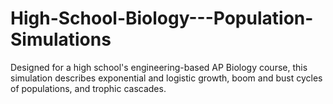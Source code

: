 # High-School-Biology---Population-Simulations
Designed for a high school's engineering-based AP Biology course, this simulation describes exponential and logistic growth, boom and bust cycles of populations, and trophic cascades.

